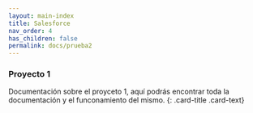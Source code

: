 ```yaml
---
layout: main-index
title: Salesforce
nav_order: 4
has_children: false
permalink: docs/prueba2
---
```



### Proyecto 1
Documentación sobre el proyceto 1, aquí podrás encontrar toda la documentación y el funconamiento del mismo.
{: .card-title .card-text}
